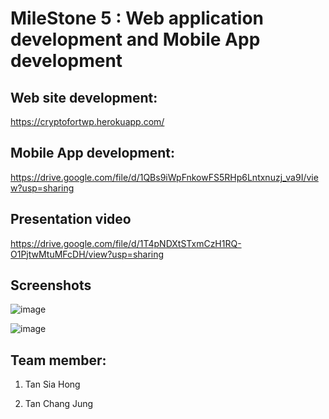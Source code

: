 
# MileStone 5 : Web application development and Mobile App development


## Web site development:
https://cryptofortwp.herokuapp.com/


## Mobile App development:
https://drive.google.com/file/d/1QBs9iWpFnkowFS5RHp6Lntxnuzj_va9I/view?usp=sharing


## Presentation video
https://drive.google.com/file/d/1T4pNDXtSTxmCzH1RQ-O1PjtwMtuMFcDH/view?usp=sharing


## Screenshots
![image](https://user-images.githubusercontent.com/43994669/85022897-83137780-b1a6-11ea-93de-398a8bd54eee.png)

![image](https://user-images.githubusercontent.com/43994669/85023006-b81fca00-b1a6-11ea-8738-1422ba7b75c9.png)


## Team member:
1. Tan Sia Hong

2. Tan Chang Jung
